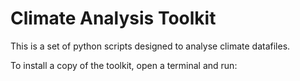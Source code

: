 # Climate Analysis Toolkit

This is a set of python scripts designed to analyse climate datafiles.

To install a copy of the toolkit, open a terminal and run:


